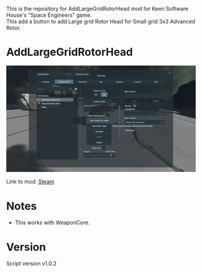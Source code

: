This is the repository for AddLargeGridRotorHead mod for Keen Software House's "Space Engineers" game.\
This add a button to add Large grid Rotor Head for Small grid 3x3 Advanced Rotor.

# AddLargeGridRotorHead
![Thumbnail](Thumb.png)

Link to mod: [Steam](https://steamcommunity.com/sharedfiles/filedetails/?id=2851566403)

# Notes
- This works with WeaponCore.

# Version
Script version v1.0.2
